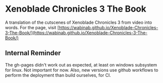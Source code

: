 # Xenoblade Chronicles 3 The Book

A translation of the cutscenes of Xenoblade Chronicles 3 from video into words. For the page, visit [https://wabinab.github.io/Xenoblade-Chronicles-3-The-Book/](https://wabinab.github.io/Xenoblade-Chronicles-3-The-Book/)

## Internal Reminder

The gh-pages didn't work out as expected, at least on windows subsystem for linux. Not important for now. Also, new versions use github workflows to perform the deployment than build ourselves, for CI. 